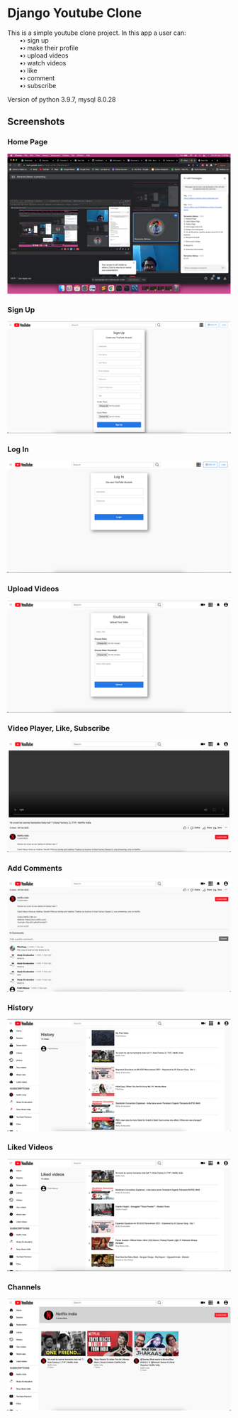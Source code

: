 # Django Youtube Clone

This is a simple youtube clone project. In this app a user can: \
       •› sign up \
       •› make their profile \
       •› upload videos \
       •› watch videos \
       •› like \
       •› comment \
       •› subscribe


Version of python 3.9.7, mysql 8.0.28



## Screenshots
### Home Page
![](screenshots/homepage.png)

### Sign Up
![](screenshots/signup.png)

### Log In
![](screenshots/login.png)

### Upload Videos
![](screenshots/upload.png)

### Video Player, Like, Subscribe
![](screenshots/player.png)

### Add Comments
![](screenshots/comment.png)

### History
![](screenshots/history.png)

### Liked Videos
![](screenshots/liked.png)

### Channels
![](screenshots/channel.png)
